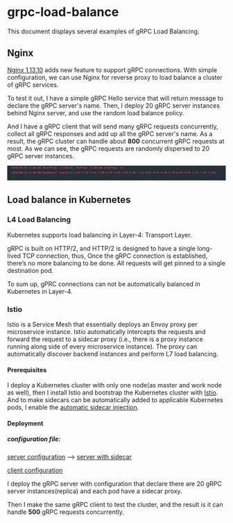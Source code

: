 # grpc-load-balance

This document displays several examples of gRPC Load Balancing. 

## Nginx 

[Nginx 1.13.10](https://www.nginx.com/blog/nginx-1-13-10-grpc/) adds new feature to support gRPC connections. With simple configuration, we can use Nginx for reverse proxy to load balance a cluster of gRPC services. 

To test it out, I have a simple gRPC Hello service that will return message to declare the gRPC server's name. Then, I deploy 20 gRPC server instances behind Nginx server, and use the random load balance policy. 

And I have a gRPC client that will send many gRPC requests concurrently, collect all gRPC responses and add up all the gRPC server's name. As a result, the gRPC cluster can handle about **800** concurrent gRPC requests at most. As we can see, the gRPC requests are randomly dispersed to 20 gRPC server instances.

![](https://github.com/yuyilei/grpc-load-balance/blob/master/pictrue/ng.jpg?raw=true) 

## Load balance in Kubernetes

### L4 Load Balancing

Kubernetes supports load balancing in Layer-4: Transport Layer. 

gRPC is built on HTTP/2, and HTTP/2 is designed to have a single long-lived TCP connection, thus, Once the gRPC connection is established, there’s no more balancing to be done. All requests will get pinned to a single destination pod.

To sum up, gPRC connections can not be automatically balanced in Kubernetes in Layer-4.

### Istio

Istio is a Service Mesh that essentially deploys an Envoy proxy per microservice instance. Istio automatically intercepts the requests and forward the request to a sidecar proxy (i.e., there is a proxy instance running along side of every microservice instance). The proxy can automatically discover backend instances and perform L7 load balancing. 

#### Prerequisites
I deploy a Kubernetes cluster with only one node(as master and work node as well), then I install Istio and bootstrap the Kubernetes cluster with [Istio](https://istio.io/docs/setup/install/kubernetes/). 
And to make sidecars can be automatically added to applicable Kubernetes pods, I enable the [automatic sidecar injection](https://istio.io/docs/setup/additional-setup/sidecar-injection/#automatic-sidecar-injection). 

#### Deployment 

##### configuration file:

[server configuration](https://github.com/yuyilei/grpc-load-balance/blob/master/kubernetes/istio/raw_server.yaml)  --> [server with sidecar](https://github.com/yuyilei/grpc-load-balance/blob/master/kubernetes/istio/server.yaml)

[client configuration](https://github.com/yuyilei/grpc-load-balance/blob/master/kubernetes/istio/client.yaml)

I deploy the gRPC server with configuration that declare there are 20 gRPC server instances(replica) and each pod have a sidecar proxy. 

Then I make the same gRPC client to test the cluster, and the result is it can handle **500** gRPC requests concurrently. 



 